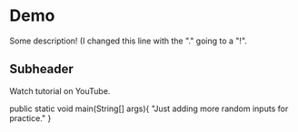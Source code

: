 # Demo

Some description! (I changed this line with the "." going to a "!".

## Subheader

Watch tutorial on YouTube. 

public static void main(String[] args){
    "Just adding more random inputs for practice."
}